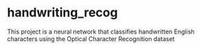 # handwriting_recog
This project is a neural network that classifies handwritten English characters using
the Optical Character Recognition dataset

